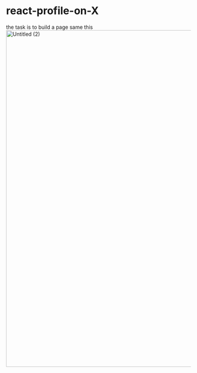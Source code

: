 # react-profile-on-X

the task is to build a page same this
<img width="1002" height="917" alt="Untitled (2)" src="https://github.com/user-attachments/assets/0cadfc72-e64b-4a91-b6d9-e33fd373bf76" />

